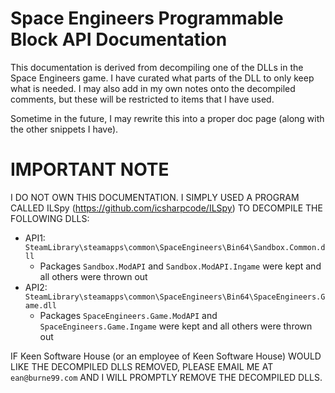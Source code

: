 # Space Engineers Programmable Block API Documentation
This documentation is derived from decompiling one of the DLLs in the Space Engineers game.  I have curated what parts of the DLL to only keep what is needed.  I may also add in my own notes onto the decompiled comments, but these will be restricted to items that I have used.

Sometime in the future, I may rewrite this into a proper doc page (along with the other snippets I have).

# IMPORTANT NOTE
I DO NOT OWN THIS DOCUMENTATION.  I SIMPLY USED A PROGRAM CALLED ILSpy (https://github.com/icsharpcode/ILSpy) TO DECOMPILE THE FOLLOWING DLLS:

* API1: `SteamLibrary\steamapps\common\SpaceEngineers\Bin64\Sandbox.Common.dll`
  * Packages `Sandbox.ModAPI` and `Sandbox.ModAPI.Ingame` were kept and all others were thrown out
* API2: `SteamLibrary\steamapps\common\SpaceEngineers\Bin64\SpaceEngineers.Game.dll`
  * Packages `SpaceEngineers.Game.ModAPI` and `SpaceEngineers.Game.Ingame` were kept and all others were thrown out

IF Keen Software House (or an employee of Keen Software House) WOULD LIKE THE DECOMPILED DLLS REMOVED, PLEASE EMAIL ME AT `ean@burne99.com` AND I WILL PROMPTLY REMOVE THE DECOMPILED DLLS.
